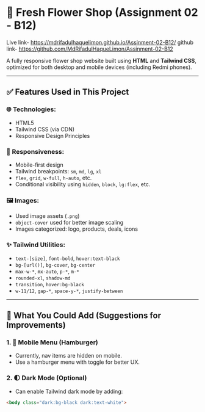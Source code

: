 # 🌸 Fresh Flower Shop (Assignment 02 - B12)

Live link- https://mdrifadulhaquelimon.github.io/Assinment-02-B12/
github link- https://github.com/MdRifadulHaqueLimon/Assinment-02-B12


A fully responsive flower shop website built using **HTML** and **Tailwind CSS**, optimized for both desktop and mobile devices (including Redmi phones).

---

## ✅ Features Used in This Project

### 🌐 Technologies:
- HTML5
- Tailwind CSS (via CDN)
- Responsive Design Principles

### 📱 Responsiveness:
- Mobile-first design
- Tailwind breakpoints: `sm`, `md`, `lg`, `xl`
- `flex`, `grid`, `w-full`, `h-auto`, etc.
- Conditional visibility using `hidden`, `block`, `lg:flex`, etc.

### 🖼️ Images:
- Used image assets (`.png`)
- `object-cover` used for better image scaling
- Images categorized: logo, products, deals, icons

### ✨ Tailwind Utilities:
- `text-[size]`, `font-bold`, `hover:text-black`
- `bg-[url()]`, `bg-cover`, `bg-center`
- `max-w-*`, `mx-auto`, `p-*`, `m-*`
- `rounded-xl`, `shadow-md`
- `transition`, `hover:bg-black`
- `w-11/12`, `gap-*`, `space-y-*`, `justify-between`

---

## 🧩 What You Could Add (Suggestions for Improvements)

### 1. 📱 Mobile Menu (Hamburger)
- Currently, nav items are hidden on mobile.
- Use a hamburger menu with toggle for better UX.

### 2. 🌓 Dark Mode (Optional)
- Can enable Tailwind dark mode by adding:
```html
<body class="dark:bg-black dark:text-white">
